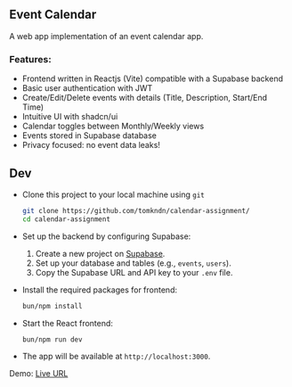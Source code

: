 ## Event Calendar

A web app implementation of an event calendar app.

### Features:
- Frontend written in Reactjs (Vite) compatible with a Supabase backend
- Basic user authentication with JWT
- Create/Edit/Delete events with details (Title, Description, Start/End Time)
- Intuitive UI with shadcn/ui
- Calendar toggles between Monthly/Weekly views
- Events stored in Supabase database
- Privacy focused: no event data leaks!

## Dev

- Clone this project to your local machine using `git`

  ```bash
  git clone https://github.com/tomkndn/calendar-assignment/
  cd calendar-assignment
  ```
- Set up the backend by configuring Supabase:

  1. Create a new project on [Supabase](https://supabase.com/).
  2. Set up your database and tables (e.g., `events`, `users`).
  3. Copy the Supabase URL and API key to your `.env` file.

- Install the required packages for frontend:

  ```bash
  bun/npm install
  ```

- Start the React frontend:

  ```bash
  bun/npm run dev
  ```

- The app will be available at `http://localhost:3000`.

Demo: [Live URL]()
